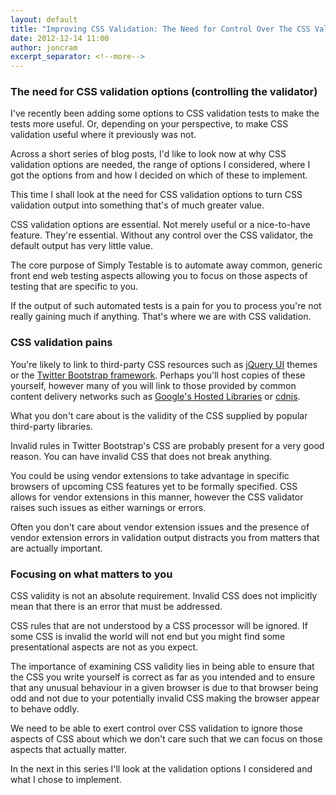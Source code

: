 ```yaml
---
layout: default
title: "Improving CSS Validation: The Need for Control Over The CSS Validator"
date: 2012-12-14 11:00
author: joncram
excerpt_separator: <!--more-->
---
```


### The need for CSS validation options (controlling the validator)

I've recently been adding some options to CSS validation tests to make the
tests more useful. Or, depending on your perspective, to make CSS validation
useful where it previously was not.

Across a short series of blog posts, I'd like to look now at why CSS
validation options are needed, the range of  options I considered, where I
got the options from and how I decided on which of these to implement.

<!--more-->

This time I shall look at the need for CSS validation options to turn
CSS validation output into something that's of much greater value.

CSS validation options are essential. Not  merely useful or a nice-to-have
feature. They're essential. Without any control over the CSS validator,
the default output has very little value.

The core purpose of Simply Testable is to automate away common, generic
front end web testing aspects allowing you to focus on those aspects of
testing that are specific to you.

If the output of such automated tests is a pain for you to process you're
not really gaining much if anything. That's where we are with CSS validation.

### CSS validation pains

You're likely to link to third-party CSS resources such as [jQuery UI](https://jqueryui.com/) themes
or the [Twitter Bootstrap framework](http://twitter.github.com/bootstrap/). Perhaps you'll host copies of these
yourself, however many of you will link to those provided by common content
delivery networks such as [Google's Hosted Libraries](https://developers.google.com/speed/libraries/) or
[cdnjs](http://cdnjs.com/).

What you don't care about is the validity of the CSS supplied by popular
third-party libraries.

Invalid rules in Twitter Bootstrap's CSS are probably present for a very good
reason. You can have invalid CSS that does not break anything.

You could be using vendor extensions to take advantage in specific browsers
of upcoming CSS features yet to be formally specified. CSS allows for
vendor extensions in this manner, however the CSS validator raises such issues as either
warnings or errors.

Often you don't care about vendor extension issues and
the presence of vendor extension errors in validation output distracts you
from matters that are actually important.

### Focusing on what matters to you

CSS validity is not an absolute requirement. Invalid CSS does not
implicitly mean that there is an error that must be addressed.

CSS rules that are not understood by a CSS processor will be ignored.
If some CSS is invalid the world will not end but you might find some
presentational aspects are not as you expect.

The importance of examining CSS validity lies in being able to ensure
that the CSS you write yourself is correct as far as you intended and to
ensure that any unusual behaviour in a given browser is due to that browser
being odd and not due to your potentially invalid CSS making the browser
appear to behave oddly.

We need to be able to exert control over CSS validation to ignore those
aspects of CSS about which we don't care such that we can focus on
those aspects that actually matter.

In the next in this series I'll look at the validation options I considered
and what I chose to implement.
